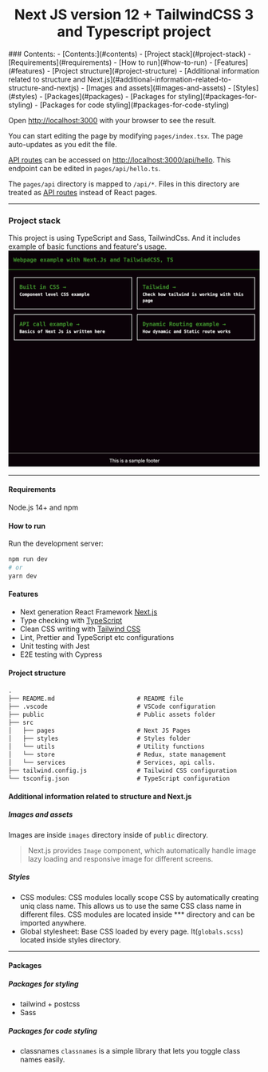 <h1 align="center"> Next JS version 12 + TailwindCSS 3 and Typescript project</h1>
### Contents:
- [Contents:](#contents)
- [Project stack](#project-stack)
  - [Requirements](#requirements)
  - [How to run](#how-to-run)
  - [Features](#features)
  - [Project structure](#project-structure)
  - [Additional information related to structure and Next.js](#additional-information-related-to-structure-and-nextjs)
    - [Images and assets](#images-and-assets)
    - [Styles](#styles)
  - [Packages](#packages)
    - [Packages for styling](#packages-for-styling)
    - [Packages for code styling](#packages-for-code-styling)


Open [http://localhost:3000](http://localhost:3000) with your browser to see the result.

You can start editing the page by modifying `pages/index.tsx`. The page auto-updates as you edit the file.

[API routes](https://nextjs.org/docs/api-routes/introduction) can be accessed on [http://localhost:3000/api/hello](http://localhost:3000/api/hello). This endpoint can be edited in `pages/api/hello.ts`.

The `pages/api` directory is mapped to `/api/*`. Files in this directory are treated as [API routes](https://nextjs.org/docs/api-routes/introduction) instead of React pages.

---
### Project stack
This project is using TypeScript and Sass, TailwindCss.  And it includes example of basic functions and feature's usage.
![Example](./example.png)

--------------------------------
#### Requirements
Node.js 14+ and npm

#### How to run

Run the development server:

```bash
npm run dev
# or
yarn dev
```
#### Features
- Next generation React Framework [Next.js](https://nextjs.org)
- Type checking with [TypeScript](https://www.typescriptlang.org)
- Clean CSS writing with [Tailwind CSS](https://tailwindcss.com)
- Lint, Prettier and TypeScript etc configurations
- Unit testing with Jest
- E2E testing with Cypress

#### Project structure

```
.
├── README.md                       # README file
├── .vscode                         # VSCode configuration
├── public                          # Public assets folder
├── src
│   ├── pages                       # Next JS Pages
│   ├── styles                      # Styles folder
│   └── utils                       # Utility functions
│   └── store                       # Redux, state management
│   └── services                    # Services, api calls.
├── tailwind.config.js              # Tailwind CSS configuration
└── tsconfig.json                   # TypeScript configuration
```

#### Additional information related to structure and Next.js
##### Images and assets
Images are inside `images` directory inside of `public` directory.
> Next.js provides `Image` component, which automatically handle image lazy loading and responsive image for different screens. 

##### Styles
- CSS modules: CSS modules locally scope CSS by automatically creating uniq class name. This allows us to use the same CSS class name in different files. CSS modules are located inside *** directory and can be imported anywhere.
- Global stylesheet: Base CSS loaded by every page. It(`globals.scss`) located inside styles directory.

---
#### Packages
##### Packages for styling
- tailwind + postcss
- Sass
##### Packages for code styling
- classnames
`classnames` is a simple library that lets you toggle class names easily.
